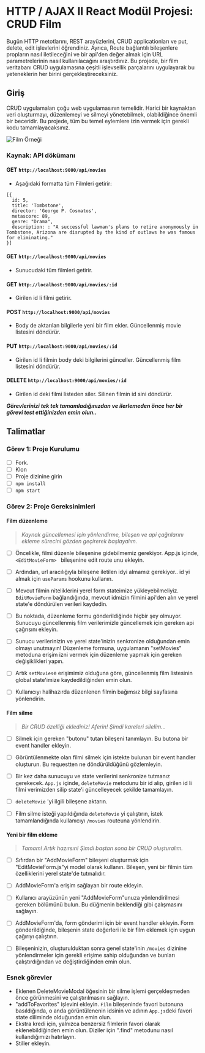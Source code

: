 # HTTP / AJAX II React Modül Projesi: CRUD Film

Bugün HTTP metotlarını, REST arayüzlerini, CRUD applicationları ve put, delete, edit işlevlerini öğrendiniz. Ayrıca, Route bağlantılı bileşenlere propların nasıl iletileceğini ve bir api'den değer almak için URL parametrelerinin nasıl kullanılacağını araştırdınız. Bu projede, bir film veritabanı CRUD uygulamasına çeşitli işlevsellik parçalarını uygulayarak bu yeteneklerin her birini gerçekleştireceksiniz.


## Giriş
CRUD uygulamaları çoğu web uygulamasının temelidir. Harici bir kaynaktan veri oluşturmayı, düzenlemeyi ve silmeyi yönetebilmek, olabildiğince önemli bir beceridir. Bu projede, tüm bu temel eylemlere izin vermek için gerekli kodu tamamlayacaksınız.

![Film Örneği](proje-hedefi.gif)

### Kaynak: API dökümanı 

#### GET `http://localhost:9000/api/movies`
- Aşağıdaki formatta tüm Filmleri getirir:
```
[{
  id: 5,
  title: 'Tombstone',
  director: 'George P. Cosmatos',
  metascore: 89,
  genre: "Drama",
  description: : "A successful lawman's plans to retire anonymously in Tombstone, Arizona are disrupted by the kind of outlaws he was famous for eliminating."
}]
```
#### GET `http://localhost:9000/api/movies`
- Sunucudaki tüm filmleri getirir.

#### GET `http://localhost:9000/api/movies/:id`
- Girilen id li filmi getirir.

#### POST `http://localhost:9000/api/movies`
- Body de aktarılan bilgilerle yeni bir film ekler. Güncellenmiş movie listesini döndürür.

#### PUT `http://localhost:9000/api/movies/:id`
- Girilen id li filmin body deki bilgilerini günceller. Güncellenmiş film listesini döndürür.

#### DELETE `http://localhost:9000/api/movies/:id`
- Girilen id deki filmi listeden siler. Silinen filmin id sini döndürür.


***Görevlerinizi tek tek tamamladığınızdan ve ilerlemeden önce her bir görevi test ettiğinizden emin olun..***

## Talimatlar
### Görev 1: Proje Kurulumu
* [ ] Fork.
* [ ] Klon
* [ ] Proje dizinine girin
* [ ] `npm install`
* [ ] `npm start`

### Görev 2: Proje Gereksinimleri
#### Film düzenleme
> *Kaynak güncellemesi için yönlendirme, bileşen ve api çağrılarını ekleme sürecini gözden geçirerek başlayalım.*

* [ ] Öncelikle, filmi düzenle bileşenine gidebilmemiz gerekiyor. App.js içinde,  `<EditMovieForm> ` bileşenine edit route unu ekleyin.

* [ ] Ardından, url aracılığıyla bileşene iletilen idyi almamız gerekiyor.. id yi almak için `useParams` hookunu kullanın.

* [ ] Mevcut filmin niteliklerini yerel form stateimize yükleyebilmeliyiz. `EditMovieForm` bağlandığında, mevcut idmizin filmini api'den alın ve yerel state'e döndürülen verileri kaydedin.

* [ ] Bu noktada, düzenleme formu gönderildiğinde hiçbir şey olmuyor. Sunucuyu güncellenmiş film verilerimizle güncellemek için gereken api çağrısını ekleyin.

* [ ] Sunucu verilerinizin ve yerel state'inizin senkronize olduğundan emin olmayı unutmayın! Düzenleme formuna, uygulamanın "setMovies" metoduna erişim izni vermek için düzenleme yapmak için gereken değişiklikleri yapın.

* [ ] Artık `setMovies`e erişimimiz olduğuna göre, güncellenmiş film listesinin global state'imize kaydedildiğinden emin olun.

* [ ] Kullanıcıyı halihazırda düzenlenen filmin bağımsız bilgi sayfasına yönlendirin.

#### Film silme
> *Bir CRUD özelliği eklediniz! Aferin! Şimdi kareleri silelim...*

* [ ] Silmek için gereken "butonu" tutan bileşeni tanımlayın. Bu butona bir event handler ekleyin.

* [ ] Görüntülenmekte olan filmi silmek için istekte bulunan bir event handler oluşturun. Bu requestten ne döndürüldüğünü gözlemleyin.

* [ ] Bir kez daha sunucuyu ve state verilerini senkronize tutmanız gerekecek. `App.js` içinde, `deleteMovie` metodunu bir id alıp, girilen id li filmi verimizden silip state'i güncelleyecek şekilde tamamlayın.

* [ ] `deleteMovie` 'yi ilgili bileşene aktarın.

* [ ] Film silme isteği yapıldığında `deleteMovie` yi çalıştırın, istek tamamlandığında kullanıcıyı `/movies` routeuna yönlendirin.

#### Yeni bir film ekleme
> *Tamam! Artık hazırsın! Şimdi baştan sona bir CRUD oluşturalım.*

* [ ] Sıfırdan bir "AddMovieForm" bileşeni oluşturmak için "EditMovieForm.js"yi model olarak kullanın. Bileşen, yeni bir filmin tüm özelliklerini yerel state'de tutmalıdır.

* [ ] AddMovieForm'a erişim sağlayan bir route ekleyin.

* [ ] Kullanıcı arayüzünün yeni "AddMovieForm"unuza yönlendirilmesi gereken bölümünü bulun. Bu düğmenin beklendiği gibi çalışmasını sağlayın.

* [ ] AddMovieForm'da, form gönderimi için bir event handler ekleyin. Form gönderildiğinde, bileşenin state değerleri ile bir film eklemek için uygun çağırıyı çalıştırın.

* [ ] Bileşeninizin, oluşturulduktan sonra genel state'inin `/movies` dizinine yönlendirmeler için gerekli erişime sahip olduğundan ve bunları çalıştırdığından ve değiştirdiğinden emin olun.

### Esnek görevler
- Eklenen DeleteMovieModal öğesinin bir silme işlemi gerçekleşmeden önce görünmesini ve çalıştırılmasını sağlayın.
- "addToFavorites" işlevini ekleyin. `Film` bileşeninde favori butonuna basıldığında, o anda görüntülenenin idsinin ve adının `App.js`deki favori state diliminde olduğundan emin olun.
- Ekstra kredi için, yalnızca benzersiz filmlerin favori olarak eklenebildiğinden emin olun. Diziler için ".find" metodunu nasıl kullandığımızı hatırlayın.
- Stiller ekleyin.
